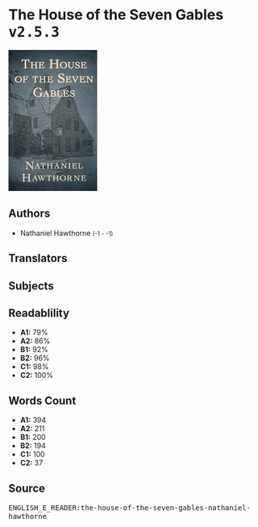 # The House of the Seven Gables <kbd>v2.5.3</kbd>

![](./cover.medium.jpg "")

## Authors


 - Nathaniel Hawthorne <small>(-1 - -1)</small>

## Translators



## Subjects



## Readablility


 - **A1:** 79%
 - **A2:** 86%
 - **B1:** 92%
 - **B2:** 96%
 - **C1:** 98%
 - **C2:** 100%

## Words Count


 - **A1:** 394
 - **A2:** 211
 - **B1:** 200
 - **B2:** 194
 - **C1:** 100
 - **C2:** 37

## Source


<kbd>ENGLISH_E_READER:the-house-of-the-seven-gables-nathaniel-hawthorne</kbd>
